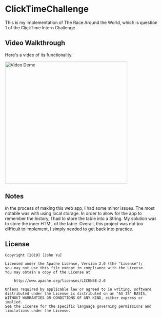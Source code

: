 # ClickTimeChallenge
This is my implementation of The Race Around the World, which is question 1 of the ClickTime Intern Challenge.

## Video Walkthrough 

Here's a video of its functionality.

<img src="demo/clicktime.gif" title='RaceDemo' width='400px' alt='Video Demo' />

## Notes

In the process of making this web app, I had some minor issues. The most notable was with using local storage. In order to allow for the app to remember the history, I had to store the table into a String. My solution was to store the inner HTML of the table. Overall, this project was not too difficult to implement, I simply needed to get back into practice.

## License

    Copyright [2019] [John Yu]

    Licensed under the Apache License, Version 2.0 (the "License");
    you may not use this file except in compliance with the License.
    You may obtain a copy of the License at

        http://www.apache.org/licenses/LICENSE-2.0

    Unless required by applicable law or agreed to in writing, software
    distributed under the License is distributed on an "AS IS" BASIS,
    WITHOUT WARRANTIES OR CONDITIONS OF ANY KIND, either express or implied.
    See the License for the specific language governing permissions and
    limitations under the License.
